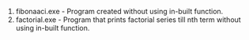 1. fibonaaci.exe - Program created without using in-built function.
2. factorial.exe - Program that prints factorial series till nth term without using in-built function.
